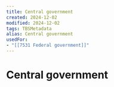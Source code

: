 ```yaml
---
title: Central government
created: 2024-12-02
modified: 2024-12-02
tags: TBSMetadata
alias: Central government
usedFor:
- "[[7531 Federal government]]"
---
```

# Central government
